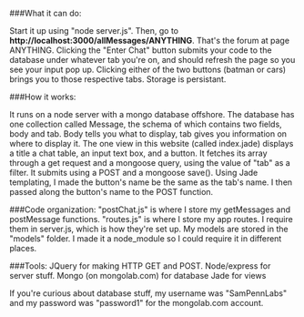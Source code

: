 ###What it can do:

Start it up using "node server.js". Then, go to **http://localhost:3000/allMessages/ANYTHING**. That's the forum at page ANYTHING. Clicking the "Enter Chat" button submits your code to the database under whatever tab you're on, and should refresh the page so you see your input pop up. Clicking either of the two buttons (batman or cars) brings you to those respective tabs. Storage is persistant. 



###How it works:

It runs on a node server with a mongo database offshore. The database has one collection called Message, the schema of which contains two fields, body and tab. Body tells you what to display, tab gives you information on where to display it. The one view in this website (called index.jade) displays a title a chat table, an input text box, and a button. It fetches its array through a get request and a mongoose query, using the value of "tab" as a filter. It submits using a POST and a mongoose save(). Using Jade templating, I made the button's name be the same as the tab's name. I then passed along the button's name to the POST function.

###Code organization:
"postChat.js" is where I store my getMessages and postMessage functions. "routes.js" is where I store my app routes. I require them in server.js, which is how they're set up.
My models are stored in the "models" folder. I made it a node_module so I could require it in different places. 



###Tools:
JQuery for making HTTP GET and POST. 
Node/express for server stuff.
Mongo (on mongolab.com) for database
Jade for views

If you're curious about database stuff, my username was "SamPennLabs" and my password was "password1" for the mongolab.com account.



